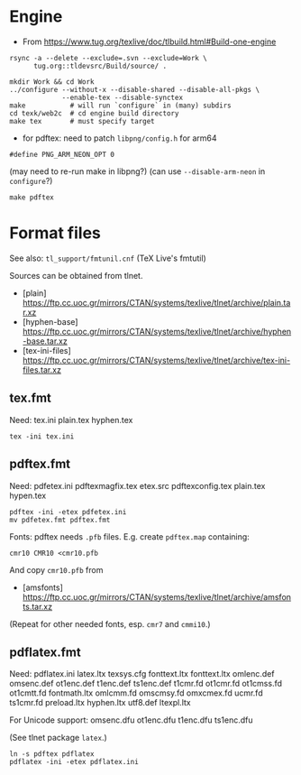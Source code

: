 # Engine

 * From https://www.tug.org/texlive/doc/tlbuild.html#Build-one-engine
```
rsync -a --delete --exclude=.svn --exclude=Work \
      tug.org::tldevsrc/Build/source/ .

mkdir Work && cd Work
../configure --without-x --disable-shared --disable-all-pkgs \
             --enable-tex --disable-synctex
make           # will run `configure` in (many) subdirs
cd texk/web2c  # cd engine build directory
make tex       # must specify target
```
 * for pdftex: need to patch `libpng/config.h` for arm64
```
#define PNG_ARM_NEON_OPT 0
```
(may need to re-run make in libpng?)
(can use `--disable-arm-neon` in `configure`?)

```
make pdftex
```

# Format files

See also: `tl_support/fmtunil.cnf` (TeX Live's fmtutil)

Sources can be obtained from tlnet.
 * [plain] https://ftp.cc.uoc.gr/mirrors/CTAN/systems/texlive/tlnet/archive/plain.tar.xz
 * [hyphen-base] https://ftp.cc.uoc.gr/mirrors/CTAN/systems/texlive/tlnet/archive/hyphen-base.tar.xz
 * [tex-ini-files] https://ftp.cc.uoc.gr/mirrors/CTAN/systems/texlive/tlnet/archive/tex-ini-files.tar.xz

## tex.fmt

Need: tex.ini plain.tex hyphen.tex
```
tex -ini tex.ini
```

## pdftex.fmt

Need: pdfetex.ini pdftexmagfix.tex etex.src pdftexconfig.tex plain.tex hypen.tex
```
pdftex -ini -etex pdfetex.ini
mv pdfetex.fmt pdftex.fmt
```

Fonts: pdftex needs `.pfb` files. E.g. create `pdftex.map` containing:
```
cmr10 CMR10 <cmr10.pfb
```
And copy `cmr10.pfb` from
 * [amsfonts] https://ftp.cc.uoc.gr/mirrors/CTAN/systems/texlive/tlnet/archive/amsfonts.tar.xz

(Repeat for other needed fonts, esp. `cmr7` and `cmmi10`.)

## pdflatex.fmt

Need: pdflatex.ini
latex.ltx texsys.cfg fonttext.ltx fonttext.ltx omlenc.def omsenc.def ot1enc.def t1enc.def ts1enc.def
t1cmr.fd ot1cmr.fd ot1cmss.fd ot1cmtt.fd fontmath.ltx omlcmm.fd omscmsy.fd omxcmex.fd ucmr.fd ts1cmr.fd
preload.ltx hyphen.ltx utf8.def ltexpl.ltx

For Unicode support: omsenc.dfu ot1enc.dfu t1enc.dfu ts1enc.dfu

(See tlnet package `latex`.)

```
ln -s pdftex pdflatex
pdflatex -ini -etex pdflatex.ini
```
